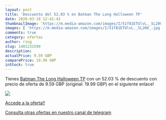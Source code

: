```yaml
---
layout: post
title: 'Descuento del 52.03 % en Batman The Long Halloween TP'
date: 2020-03-18 12:41:42
thumbnailImage: 'https://m.media-amazon.com/images/I/51f81ETUlvL._SL200_.jpg'
images: [ 'https://m.media-amazon.com/images/I/51f81ETUlvL._SL200_.jpg' ]
comments: true
category: ofertas
author: ring
slug: 1401232590
description:
actualPrice: 9.59 GBP
comparePrice: 19.99 GBP
inStock: true
---
```


Tienes [Batman The Long Halloween TP](https://www.amazon.co.uk/dp/1401232590/?tag=redken01-21) con un 52.03 % de descuento con precio de oferta de 9.59 GBP (original: 19.99 GBP) en el siguiente enlace!

[![](https://m.media-amazon.com/images/I/51f81ETUlvL._SL200_.jpg)](https://www.amazon.co.uk/dp/1401232590/?tag=redken01-21)

[Accede a la oferta!!](https://www.amazon.co.uk/dp/1401232590/?tag=redken01-21)

[Consulta otras ofertas en nuestro canal de telegram](https://t.me/s/ofertas25)
